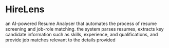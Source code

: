 # HireLens
an AI-powered Resume Analyser that automates the process of resume screening and job-role matching.  the system parses resumes, extracts key candidate information such as skills, experience, and qualifications, and provide job matches relevant to the details provided
